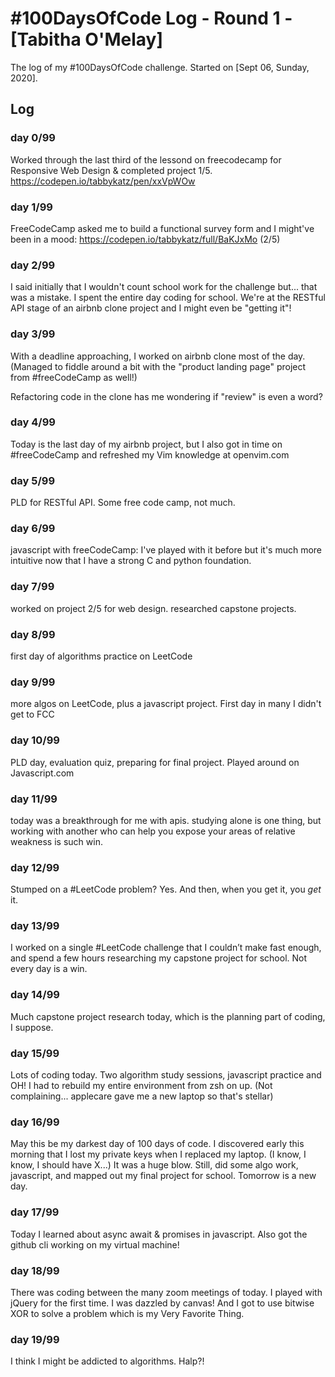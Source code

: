 # #100DaysOfCode Log - Round 1 - [Tabitha O'Melay]

The log of my #100DaysOfCode challenge. Started on [Sept 06, Sunday, 2020].

## Log

### day 0/99
Worked through the last third of the lessond on freecodecamp for Responsive Web
Design & completed project 1/5. https://codepen.io/tabbykatz/pen/xxVpWOw
### day 1/99
FreeCodeCamp asked me to build a functional survey form and I might've been in 
a mood: https://codepen.io/tabbykatz/full/BaKJxMo (2/5)
### day 2/99
I said initially that I wouldn't count school work for the challenge but... that was a mistake. I spent the entire day coding for school. We're at the RESTful API stage of an airbnb clone project and I might even be "getting it"!
### day 3/99
With a deadline approaching, I worked on airbnb clone most of the day. (Managed to fiddle around a bit with the "product landing page" project from #freeCodeCamp as well!)

Refactoring code in the clone has me wondering if "review" is even a word?
### day 4/99
Today is the last day of my airbnb project, but I also got in time on #freeCodeCamp and refreshed my Vim knowledge at openvim.com
### day 5/99
PLD for RESTful API. Some free code camp, not much. 
### day 6/99
javascript with freeCodeCamp: I've played with it before but it's much more intuitive now that I have a strong C and python foundation.
### day 7/99
worked on project 2/5 for web design. researched capstone projects. 
### day 8/99
first day of algorithms practice on LeetCode 
### day 9/99
more algos on LeetCode, plus a javascript project. First day in many I didn't
get to FCC
### day 10/99
PLD day, evaluation quiz, preparing for final project. Played around on
Javascript.com
### day 11/99
today was a breakthrough for me with apis. studying alone is one thing, but
working with another who can help you expose your areas of relative weakness is
such win. 
### day 12/99
Stumped on a #LeetCode problem?
Yes. And then, when you get it, you *get* it.
### day 13/99
I worked on a single #LeetCode challenge that I couldn’t make fast enough, and spend a few hours researching my capstone project for school. Not every day is a win.
### day 14/99
Much capstone project research today, which is the planning part of coding, I
suppose.
### day 15/99
Lots of coding today. Two algorithm study sessions, javascript practice and OH! 
 I had to rebuild my entire environment from zsh on up. (Not complaining... applecare gave me a new laptop so that's stellar)
### day 16/99
 May this be my darkest day of 100 days of code. I discovered early this
 morning that I lost my private keys when I replaced my laptop. (I know, I
		 know, I should have X...) It was a huge blow. Still, did some algo
 work, javascript, and mapped out my final project for school. Tomorrow is a
 new day.
### day 17/99
 Today I learned about async await & promises in javascript. Also got the
 github cli working on my virtual machine!
### day 18/99
 There was coding between the many zoom meetings of today. I played with
 jQuery for the first time. I was dazzled by canvas! And I got to use bitwise
 XOR to solve a problem which is my Very Favorite Thing. 
### day 19/99
 I think I might be addicted to algorithms. Halp?!
